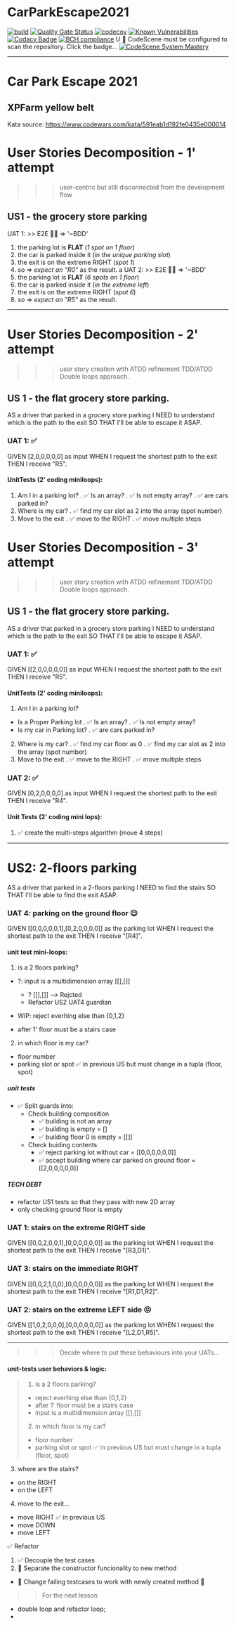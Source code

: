 # CarParkEscape2021
[![build](https://github.com/undeadgrishnackh/CarParkEscape2021/workflows/CI%20Build%20gate./badge.svg)](https://github.com/undeadgrishnackh/CarParkEscape2021/actions?query=workflow%3A%22CI+Build+gate.%22)
[![Quality Gate Status](https://sonarcloud.io/api/project_badges/measure?project=undeadgrishnackh_CarParkEscape2021&metric=alert_status)](https://sonarcloud.io/dashboard?id=undeadgrishnackh_CarParkEscape2021)
[![codecov](https://codecov.io/gh/undeadgrishnackh/CarParkEscape2021/branch/master/graph/badge.svg)](https://codecov.io/gh/undeadgrishnackh/CarParkEscape2021)
[![Known Vulnerabilities](https://snyk.io/test/github/undeadgrishnackh/CarParkEscape2021/badge.svg)](https://snyk.io/test/github/undeadgrishnackh/CarParkEscape2021/)
[![Codacy Badge](https://api.codacy.com/project/badge/Grade/c8e046ebad254148950f6fea8f671594)](https://app.codacy.com/gh/undeadgrishnackh/CarParkEscape2021/dashboard)
[![BCH compliance](https://bettercodehub.com/edge/badge/undeadgrishnackh/CarParkEscape2021?branch=master)](https://bettercodehub.com/)
U
🚧 CodeScene must be configured to scan the repository. Click the badge...
[![CodeScene System Mastery](https://codescene.io/projects/7748/status-badges/system-mastery)](https://codescene.io/projects/7748)

---

# Car Park Escape 2021
## XPFarm yellow belt

Kata source: https://www.codewars.com/kata/591eab1d192fe0435e000014

# User Stories Decomposition - 1' attempt
>>> user-centric but still disconnected from the development flow
## US1 - the grocery store parking
UAT 1: >> E2E 🤷‍♂️ => '~BDD'
1. the parking lot is **FLAT** (_1 spot on 1 floor_)
2. the car is parked inside it (_in the unique parking slot_)
3. the exit is on the extreme RIGHT (_spot 1_)
4. so => *expect an "R0"* as the result.
a
UAT 2: >> E2E 🤷‍♂️ => '~BDD'
1. the parking lot is **FLAT** (_6 spots on 1 floor_)
2. the car is parked inside it (_in the extreme left_)
3. the exit is on the extreme RIGHT (_spot 6_)
4. so => *expect an "R5"* as the result.


---
# User Stories Decomposition - 2' attempt
>>> user story creation with ATDD refinement
>>> TDD/ATDD Double loops approach.
## US 1 - the flat grocery store parking.
AS a driver that parked in a grocery store parking
I NEED to understand which is the path to the exit
SO THAT I'll be able to escape it ASAP.

### UAT 1: ✅
GIVEN [2,0,0,0,0,0] as input
WHEN I request the shortest path to the exit
THEN I receive "R5".
#### UnitTests (2' coding miniloops):
1. Am I in a parking lot? 
 . ✅ Is an array?
 . ✅ Is not empty array?
 . ✅ are cars parked in?
2. Where is my car?
 . ✅ find my car slot as 2 into the array (spot number)
3. Move to the exit
 . ✅ move to the RIGHT
 . ✅ move multiple steps

 # User Stories Decomposition - 3' attempt
 >>> user story creation with ATDD refinement
>>> TDD/ATDD Double loops approach.
## US 1 - the flat grocery store parking.
AS a driver that parked in a grocery store parking
I NEED to understand which is the path to the exit
SO THAT I'll be able to escape it ASAP.

### UAT 1: ✅
GIVEN [[2,0,0,0,0,0]] as input
WHEN I request the shortest path to the exit
THEN I receive "R5".

#### UnitTests (2' coding miniloops):
1. Am I in a parking lot? 
 - Is a Proper Parking lot
  . ✅ Is an array?
  . ✅ Is not empty array?
 - Is my car in Parking lot?
  . ✅ are cars parked in?
2. Where is my car?
 . ✅ find my car floor as 0
 . ✅ find my car slot as 2 into the array (spot number)
3. Move to the exit
 . ✅ move to the RIGHT
 . ✅ move multiple steps

### UAT 2: ✅
GIVEN [0,2,0,0,0,0] as input
WHEN I request the shortest path to the exit
THEN I receive "R4".
#### Unit Tests (2' coding mini lops):
1. ✅ create the multi-steps algorithm (move 4 steps)

---

# US2: 2-floors parking
AS a driver that parked in a 2-floors parking
I NEED to find the stairs
SO THAT I'll be able to find the exit ASAP.

### UAT 4: parking on the ground floor 😌
GIVEN [[0,0,0,0,0,1],[0,2,0,0,0,0]] as the parking lot
WHEN I request the shortest path to the exit
THEN I receive "[R4]".

#### unit test mini-loops:
1. is a 2 floors parking?
 - ?: input is a multidimension array [[],[]]
   - ? [[],[]] --> Rejcted
   - Refactor US2 UAT4 guardian

 - WIP: reject everhing else than {0,1,2}
 - after 1' floor must be a stairs case
2. in which floor is my car?
 - floor number
 - parking slot or spot ✅ in previous US but must change in a tupla (floor, spot)

##### unit tests
- ✅ Split guards into:
  - Check building composition
    - ✅ building is not an array
    - ✅ building is empty = []
    - ✅ building floor 0 is empty = [[]]
  - Check buiding contents
    - ✅ reject parking lot without car = [[0,0,0,0,0,0]]
    - ✅ accept building where car parked on ground floor = [[2,0,0,0,0,0]]
##### TECH DEBT
- refactor US1 tests so that they pass with new 2D array
- only checking ground floor is empty

### UAT 1: stairs on the extreme RIGHT side
GIVEN [[0,0,2,0,0,1],[0,0,0,0,0,0]] as the parking lot
WHEN I request the shortest path to the exit
THEN I receive "[R3,D1]".

### UAT 3: stairs on the immediate RIGHT
GIVEN [[0,0,2,1,0,0],[0,0,0,0,0,0]] as the parking lot
WHEN I request the shortest path to the exit
THEN I receive "[R1,D1,R2]".

### UAT 2: stairs on the extreme LEFT side 😖
GIVEN [[1,0,2,0,0,0],[0,0,0,0,0,0]] as the parking lot
WHEN I request the shortest path to the exit
THEN I receive "[L2,D1,R5]".


--- 
>>> Decide where to put these behaviours into your UATs...
#### unit-tests user behaviors & logic:
> 1. is a 2 floors parking?
>  - reject everhing else than {0,1,2}
>  - after 1' floor must be a stairs case
>  - input is a multidimension array [[],[]]
> 2. in which floor is my car?
>  - floor number
>  - parking slot or spot ✅ in previous US but must change in a tupla (floor, spot)
3. where are the stairs?
  - on the RIGHT
  - on the LEFT
4. move to the exit...
 - move RIGHT ✅ in previous US
 - move DOWN
 - move LEFT


 


✅ Refactor
1. ✅ Decouple the test cases
2. 🚧 Separate the constructor funcionality to new method
  - 🚧 Change failing testcases to work with newly created method
🚧

>> For the next lesson

- double loop and refactor loop;
- 